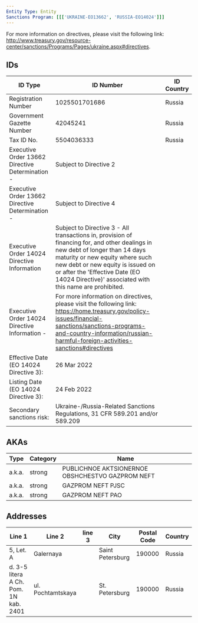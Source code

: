 ```yaml
---
Entity Type: Entity
Sanctions Program: [[['UKRAINE-EO13662', 'RUSSIA-EO14024']]]
---
```

For more information on directives, please visit the following link: http://www.treasury.gov/resource-center/sanctions/Programs/Pages/ukraine.aspx#directives.

## IDs
| ID Type | ID Number | ID Country |
|---------|-----------|------------|
| Registration Number | 1025501701686 | Russia |
| Government Gazette Number | 42045241 | Russia |
| Tax ID No. | 5504036333 | Russia |
| Executive Order 13662 Directive Determination - | Subject to Directive 2 |  |
| Executive Order 13662 Directive Determination - | Subject to Directive 4 |  |
| Executive Order 14024 Directive Information | Subject to Directive 3 - All transactions in, provision of financing for, and other dealings in new debt of longer than 14 days maturity or new equity where such new debt or new equity is issued on or after the 'Effective Date (EO 14024 Directive)' associated with this name are prohibited. |  |
| Executive Order 14024 Directive Information - | For more information on directives, please visit the following link: https://home.treasury.gov/policy-issues/financial-sanctions/sanctions-programs-and-country-information/russian-harmful-foreign-activities-sanctions#directives |  |
| Effective Date (EO 14024 Directive 3): | 26 Mar 2022 |  |
| Listing Date (EO 14024 Directive 3): | 24 Feb 2022 |  |
| Secondary sanctions risk: | Ukraine-/Russia-Related Sanctions Regulations, 31 CFR 589.201 and/or 589.209 |  |


## AKAs
| Type | Category | Name      | 
|------|----------|-----------|
| a.k.a. | strong | PUBLICHNOE AKTSIONERNOE OBSHCHESTVO GAZPROM NEFT |
| a.k.a. | strong | GAZPROM NEFT PJSC |
| a.k.a. | strong | GAZPROM NEFT PAO |


## Addresses
| Line 1 | Line 2 | line 3 | City | Postal Code| Country | 
|--------|--------|--------|------|------------|---------|
| 5, Let. A | Galernaya |  | Saint Petersburg | 190000 | Russia |
| d. 3-5 litera A Ch. Pom. 1N kab. 2401 | ul. Pochtamtskaya |  | St. Petersburg | 190000 | Russia |


